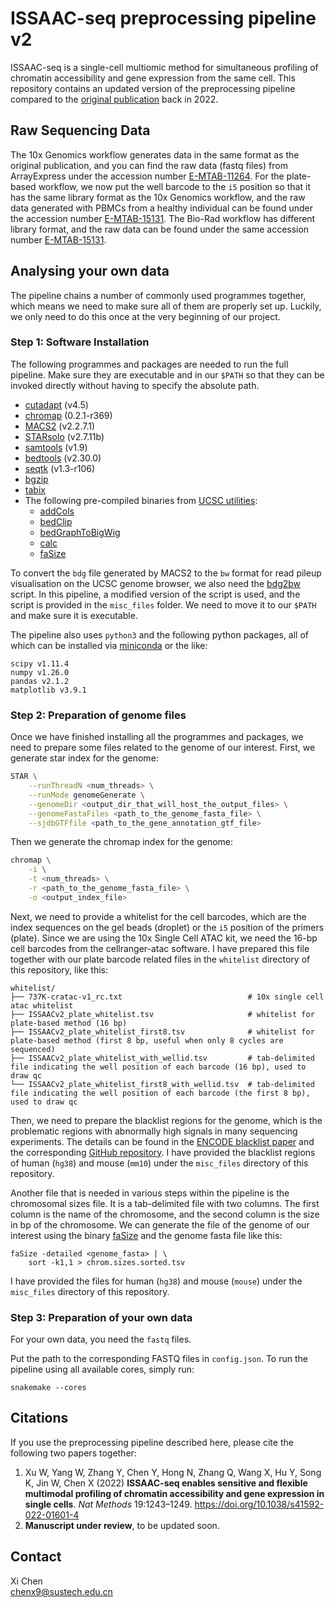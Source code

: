 # ISSAAC-seq preprocessing pipeline v2
ISSAAC-seq is a single-cell multiomic method for simultaneous profiling of chromatin accessibility and gene expression from the same cell. This repository contains an updated version of the preprocessing pipeline compared to the [original publication](https://www.nature.com/articles/s41592-022-01601-4) back in 2022.

## Raw Sequencing Data

The 10x Genomics workflow generates data in the same format as the original publication, and you can find the raw data (fastq files) from ArrayExpress under the accession number [E-MTAB-11264](https://www.ebi.ac.uk/arrayexpress/experiments/E-MTAB-11264/). For the plate-based workflow, we now put the well barcode to the `i5` position so that it has the same library format as the 10x Genomics workflow, and the raw data generated with PBMCs from a healthy individual can be found under the accession number [E-MTAB-15131](https://www.ebi.ac.uk/biostudies/ArrayExpress/studies/E-MTAB-15131). The Bio-Rad workflow has different library format, and the raw data can be found under the same accession number [E-MTAB-15131](https://www.ebi.ac.uk/biostudies/ArrayExpress/studies/E-MTAB-15131).

## Analysing your own data

The pipeline chains a number of commonly used programmes together, which means we need to make sure all of them are properly set up. Luckily, we only need to do this once at the very beginning of our project.

### Step 1: Software Installation

The following programmes and packages are needed to run the full pipeline. Make sure they are executable and in our `$PATH` so that they can be invoked directly without having to specify the absolute path.

- [cutadapt](https://cutadapt.readthedocs.io) (v4.5)
- [chromap](https://github.com/haowenz/chromap) (0.2.1-r369)
- [MACS2](https://pypi.org/project/MACS2/) (v2.2.7.1)
- [STARsolo](https://github.com/alexdobin/STAR) (v2.7.11b)
- [samtools](https://www.htslib.org) (v1.9)
- [bedtools](https://bedtools.readthedocs.io/en/latest/) (v2.30.0)
- [seqtk](https://github.com/lh3/seqtk) (v1.3-r106)
- [bgzip](https://www.htslib.org/doc/bgzip.html)
- [tabix](https://www.htslib.org/doc/tabix.html)
- The following pre-compiled binaries from [UCSC utilities](http://hgdownload.soe.ucsc.edu/admin/exe/):
  - [addCols](http://hgdownload.soe.ucsc.edu/admin/exe/linux.x86_64/addCols)
  - [bedClip](http://hgdownload.soe.ucsc.edu/admin/exe/linux.x86_64/bedClip)
  - [bedGraphToBigWig](http://hgdownload.soe.ucsc.edu/admin/exe/linux.x86_64/bedGraphToBigWig)
  - [calc](http://hgdownload.soe.ucsc.edu/admin/exe/linux.x86_64/calc)
  - [faSize](http://hgdownload.soe.ucsc.edu/admin/exe/linux.x86_64/faSize)

To convert the `bdg` file generated by MACS2 to the `bw` format for read pileup visualisation on the UCSC genome browser, we also need the [bdg2bw](https://gist.github.com/taoliu/2469050) script. In this pipeline, a modified version of the script is used, and the script is provided in the `misc_files` folder. We need to move it to our `$PATH` and make sure it is executable.

The pipeline also uses `python3` and the following python packages, all of which can be installed via [miniconda](https://www.anaconda.com/docs/getting-started/miniconda/main) or the like:

```
scipy v1.11.4
numpy v1.26.0
pandas v2.1.2
matplotlib v3.9.1
```

### Step 2: Preparation of genome files

Once we have finished installing all the programmes and packages, we need to prepare some files related to the genome of our interest. First, we generate star index for the genome:

```bash
STAR \
    --runThreadN <num_threads> \
    --runMode genomeGenerate \
    --genomeDir <output_dir_that_will_host_the_output_files> \
    --genomeFastaFiles <path_to_the_genome_fasta_file> \
    --sjdbGTFfile <path_to_the_gene_annotation_gtf_file>
```

Then we generate the chromap index for the genome:

```bash
chromap \
    -i \
    -t <num_threads> \
    -r <path_to_the_genome_fasta_file> \
    -o <output_index_file>
```

Next, we need to provide a whitelist for the cell barcodes, which are the index sequences on the gel beads (droplet) or the `i5` position of the primers (plate). Since we are using the 10x Single Cell ATAC kit, we need the 16-bp cell barcodes from the cellranger-atac software. I have prepared this file together with our plate barcode related files in the `whitelist` directory of this repository, like this:

```
whitelist/
├── 737K-cratac-v1_rc.txt                            # 10x single cell atac whitelist
├── ISSAACv2_plate_whitelist.tsv                     # whitelist for plate-based method (16 bp)
├── ISSAACv2_plate_whitelist_first8.tsv              # whitelist for plate-based method (first 8 bp, useful when only 8 cycles are sequenced)
├── ISSAACv2_plate_whitelist_with_wellid.tsv         # tab-delimited file indicating the well position of each barcode (16 bp), used to draw qc
└── ISSAACv2_plate_whitelist_first8_with_wellid.tsv  # tab-delimited file indicating the well position of each barcode (the first 8 bp), used to draw qc
```

Then, we need to prepare the blacklist regions for the genome, which is the problematic regions with abnormally high signals in many sequencing experiments. The details can be found in the [ENCODE blacklist paper](https://www.nature.com/articles/s41598-019-45839-z) and the corresponding [GitHub repository](https://github.com/Boyle-Lab/Blacklist). I have provided the blacklist regions of human (`hg38`) and mouse (`mm10`) under the `misc_files` directory of this repository.

Another file that is needed in various steps within the pipeline is the chromosomal sizes file. It is a tab-delimited file with two columns. The first column is the name of the chromosome, and the second column is the size in bp of the chromosome. We can generate the file of the genome of our interest using the binary [faSize](http://hgdownload.soe.ucsc.edu/admin/exe/linux.x86_64/faSize) and the genome fasta file like this:

```
faSize -detailed <genome_fasta> | \
    sort -k1,1 > chrom.sizes.sorted.tsv
```

I have provided the files for human (`hg38`) and mouse (`mouse`) under the `misc_files` directory of this repository.

### Step 3: Preparation of your own data

For your own data, you need the `fastq` files.

Put the path to the corresponding FASTQ files in `config.json`. To run the pipeline using all available cores, simply run:

```
snakemake --cores
```

## Citations

If you use the preprocessing pipeline described here, please cite the following two papers together:

1. Xu W, Yang W, Zhang Y, Chen Y, Hong N, Zhang Q, Wang X, Hu Y, Song K, Jin W, Chen X (2022) **ISSAAC-seq enables sensitive and flexible multimodal profiling of chromatin accessibility and gene expression in single cells**. *Nat Methods* 19:1243–1249. https://doi.org/10.1038/s41592-022-01601-4
2. **Manuscript under review**, to be updated soon.

## Contact

Xi Chen  
chenx9@sustech.edu.cn
